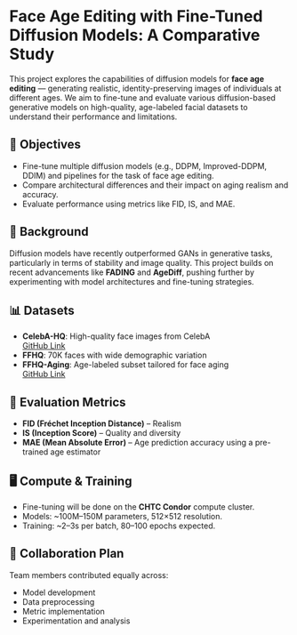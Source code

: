 
# Face Age Editing with Fine-Tuned Diffusion Models: A Comparative Study

This project explores the capabilities of diffusion models for **face age editing** — generating realistic, identity-preserving images of individuals at different ages. We aim to fine-tune and evaluate various diffusion-based generative models on high-quality, age-labeled facial datasets to understand their performance and limitations.

## 🎯 Objectives

- Fine-tune multiple diffusion models (e.g., DDPM, Improved-DDPM, DDIM) and pipelines for the task of face age editing.
- Compare architectural differences and their impact on aging realism and accuracy.
- Evaluate performance using metrics like FID, IS, and MAE.

## 🧠 Background

Diffusion models have recently outperformed GANs in generative tasks, particularly in terms of stability and image quality. This project builds on recent advancements like **FADING** and **AgeDiff**, pushing further by experimenting with model architectures and fine-tuning strategies.

## 📊 Datasets

- **CelebA-HQ**: High-quality face images from CelebA  
  [GitHub Link](https://github.com/switchablenorms/CelebAMask-HQ)  
- **FFHQ**: 70K faces with wide demographic variation  
- **FFHQ-Aging**: Age-labeled subset tailored for face aging  
  [GitHub Link](https://github.com/royorel/FFHQ-Aging-Dataset)

## 🔧 Evaluation Metrics

- **FID (Fréchet Inception Distance)** – Realism  
- **IS (Inception Score)** – Quality and diversity  
- **MAE (Mean Absolute Error)** – Age prediction accuracy using a pre-trained age estimator

## 🖥️ Compute & Training

- Fine-tuning will be done on the **CHTC Condor** compute cluster.
- Models: ~100M–150M parameters, 512×512 resolution.
- Training: ~2–3s per batch, 80–100 epochs expected.

## 🤝 Collaboration Plan

Team members contributed equally across:
- Model development  
- Data preprocessing  
- Metric implementation  
- Experimentation and analysis
